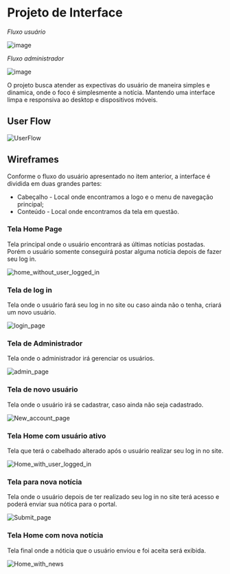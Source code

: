 # Projeto de Interface
*Fluxo usuário*

![image](https://github.com/ICEI-PUC-Minas-PMV-ADS/pmv-ads-2023-2-e2-proj-int-t1-time4-agregador-noticias/assets/111918966/9b473241-20f2-4e12-95b6-25d2ba02cc34)

*Fluxo administrador*

![image](https://github.com/ICEI-PUC-Minas-PMV-ADS/pmv-ads-2023-2-e2-proj-int-t1-time4-agregador-noticias/assets/111918966/f2d4a0b2-ba64-473a-b42d-d6a83fff9e75)

O projeto busca atender as expectivas do usuário de maneira simples e dinamica, onde o foco é simplesmente a notícia. Mantendo uma interface limpa e responsiva ao desktop e dispositivos móveis.

## User Flow

![UserFlow](img/wireframes/projeto_front_end_puc_wireframe_ads2.png)

## Wireframes

Conforme o fluxo do usuário apresentado no item anterior, a interface é dividida em duas grandes partes:

- Cabeçalho - Local onde encontramos a logo e o menu de navegação principal;
- Conteúdo - Local onde encontramos da tela em questão.

### Tela Home Page

Tela principal onde o usuário encontrará as últimas notícias postadas. Porém o usuário somente conseguirá postar alguma notícia depois de fazer seu log in.

![home_without_user_logged_in](img/wireframes/Home_without_user_logged_in.png)

### Tela de log in

Tela onde o usuário fará seu log in no site ou caso ainda não o tenha, criará um novo usuário.

![login_page](img/wireframes/Login_page.png)

### Tela de Administrador

Tela onde o administrador irá gerenciar os usuários.

![admin_page](img/wireframes/Admin_page.png)

### Tela de novo usuário

Tela onde o usuário irá se cadastrar, caso ainda não seja cadastrado.

![New_account_page](img/wireframes/New_account_page.png)

### Tela Home com usuário ativo

Tela que terá o cabelhado alterado após o usuário realizar seu log in no site.

![Home_with_user_logged_in](img/wireframes/Home_with_user_logged_in.png)

### Tela para nova notícia

Tela onde o usuário depois de ter realizado seu log in no site terá acesso e poderá enviar sua nótica para o portal.

![Submit_page](img/wireframes/Submit_page.png)

### Tela Home com nova notícia

Tela final onde a nóticia que o usuário enviou e foi aceita será exibida.

![Home_with_news](img/wireframes/Home_with_news.png)
